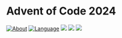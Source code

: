 # Advent of Code 2024

[![About](https://img.shields.io/badge/Advent%20of%20Code%20🎄-2024-brightgreen)](https://adventofcode.com/2024/about)
[![Language](https://img.shields.io/badge/Language-haskell-purple)](https://www.haskell.org/)
![](https://img.shields.io/badge/day%20📅-12-blue) 
![](https://img.shields.io/badge/stars%20⭐-12-yellow) 
![](https://img.shields.io/badge/days%20completed-5-red)
